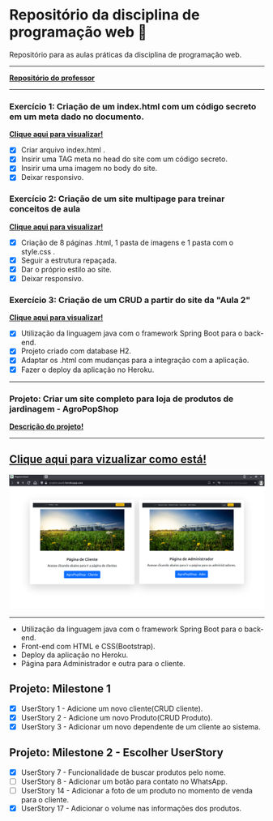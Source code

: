# Repositório da disciplina de programação web :open_file_folder:
 Repositório para as aulas práticas da disciplina de programação web.
***
 [**Repositório do professor**](https://github.com/pwebufersa/pweb_2020.2_xicoArrruda)
***
### Exercício 1: Criação de um index.html com um código secreto em um meta dado no documento.
  [**Clique aqui para visualizar!**](https://pedrogurgell.github.io/exerciciosWeb_ufersa/u1_exercicio1/)
- [x] Criar arquivo index.html .
- [x] Insirir uma TAG meta no head do site com um código secreto.
- [x] Insirir uma uma imagem no body do site.
- [x] Deixar responsivo. 
### Exercício 2: Criação de um site multipage para treinar conceitos de aula
  [**Clique aqui para visualizar!**](https://pedrogurgell.github.io/exerciciosWeb_ufersa/u1_exercicio2/)
- [x] Criação de 8 páginas .html, 1 pasta de imagens e 1 pasta com o style.css .
- [x] Seguir a estrutura repaçada.
- [x] Dar o próprio estilo ao site.
- [x] Deixar responsivo. 
### Exercício 3: Criação de um CRUD a partir do site da "Aula 2"
  [**Clique aqui para visualizar!**](https://cadpessoas-pweb.herokuapp.com)
- [x] Utilização da linguagem java com o framework Spring Boot para o back-end.
- [x] Projeto criado com database H2.
- [x] Adaptar os .html com mudanças para a integração com a aplicação.
- [x] Fazer o deploy da aplicação no Heroku.
***
### Projeto: Criar um site completo para loja de produtos de jardinagem - AgroPopShop
  [**Descrição do projeto!**](https://drive.google.com/file/d/1ve5gJTI9TztgLL5Tz3MLVyMyOS4YBF6o/view)
  ***
  ## [**Clique aqui para vizualizar como está!**](https://projeto-pweb.herokuapp.com)
  [![alt text](https://github.com/PedroGurgell/exerciciosWeb_ufersa/blob/main/previews/previewProjeto.png?raw=true)](https://projeto-pweb.herokuapp.com)
***
- Utilização da linguagem java com o framework Spring Boot para o back-end.
- Front-end com HTML e CSS(Bootstrap).
- Deploy da aplicação no Heroku.
- Página para Administrador e outra para o cliente.
## Projeto: Milestone 1
- [x] UserStory 1 - Adicione um novo cliente(CRUD cliente).
- [x] UserStory 2 - Adicione um novo Produto(CRUD Produto).
- [x] UserStory 3 - Adicionar um novo dependente de um cliente ao sistema.
## Projeto: Milestone 2 - Escolher UserStory
- [x] UserStory 7 - Funcionalidade de buscar produtos pelo nome.
- [ ] UserStory 8 - Adicionar um botão para contato no WhatsApp.
- [ ] UserStory 14 - Adicionar a foto de um produto no momento de venda para o cliente.
- [x] UserStory 17 - Adicionar o volume nas informações dos produtos.
